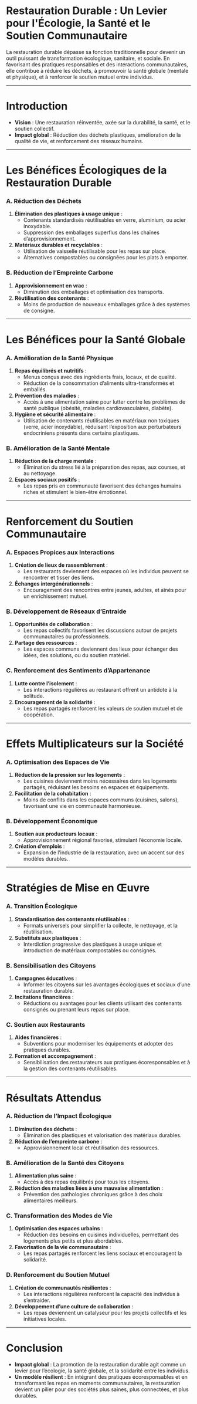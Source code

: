 # Restauration Durable : Un Levier pour l'Écologie, la Santé et le Soutien Communautaire

La restauration durable dépasse sa fonction traditionnelle pour devenir un outil puissant de transformation écologique, sanitaire, et sociale. En favorisant des pratiques responsables et des interactions communautaires, elle contribue à réduire les déchets, à promouvoir la santé globale (mentale et physique), et à renforcer le soutien mutuel entre individus.

---

# **Introduction**

- **Vision** : Une restauration réinventée, axée sur la durabilité, la santé, et le soutien collectif.
- **Impact global** : Réduction des déchets plastiques, amélioration de la qualité de vie, et renforcement des réseaux humains.

---

# **Les Bénéfices Écologiques de la Restauration Durable**

### **A. Réduction des Déchets**

1. **Élimination des plastiques à usage unique** :
    - Contenants standardisés réutilisables en verre, aluminium, ou acier inoxydable.
    - Suppression des emballages superflus dans les chaînes d’approvisionnement.
2. **Matériaux durables et recyclables** :
    - Utilisation de vaisselle réutilisable pour les repas sur place.
    - Alternatives compostables ou consignées pour les plats à emporter.

### **B. Réduction de l’Empreinte Carbone**

1. **Approvisionnement en vrac** :
    - Diminution des emballages et optimisation des transports.
2. **Réutilisation des contenants** :
    - Moins de production de nouveaux emballages grâce à des systèmes de consigne.

---

# **Les Bénéfices pour la Santé Globale**

### **A. Amélioration de la Santé Physique**

1. **Repas équilibrés et nutritifs** :
    - Menus conçus avec des ingrédients frais, locaux, et de qualité.
    - Réduction de la consommation d’aliments ultra-transformés et emballés.
2. **Prévention des maladies** :
    - Accès à une alimentation saine pour lutter contre les problèmes de santé publique (obésité, maladies cardiovasculaires, diabète).
3. **Hygiène et sécurité alimentaire** :
    - Utilisation de contenants réutilisables en matériaux non toxiques (verre, acier inoxydable), réduisant l’exposition aux perturbateurs endocriniens présents dans certains plastiques.

### **B. Amélioration de la Santé Mentale**

1. **Réduction de la charge mentale** :
    - Élimination du stress lié à la préparation des repas, aux courses, et au nettoyage.
2. **Espaces sociaux positifs** :
    - Les repas pris en communauté favorisent des échanges humains riches et stimulent le bien-être émotionnel.

---

# **Renforcement du Soutien Communautaire**

### **A. Espaces Propices aux Interactions**

1. **Création de lieux de rassemblement** :
    - Les restaurants deviennent des espaces où les individus peuvent se rencontrer et tisser des liens.
2. **Échanges intergénérationnels** :
    - Encouragement des rencontres entre jeunes, adultes, et aînés pour un enrichissement mutuel.

### **B. Développement de Réseaux d’Entraide**

1. **Opportunités de collaboration** :
    - Les repas collectifs favorisent les discussions autour de projets communautaires ou professionnels.
2. **Partage des ressources** :
    - Les espaces communs deviennent des lieux pour échanger des idées, des solutions, ou du soutien matériel.

### **C. Renforcement des Sentiments d’Appartenance**

1. **Lutte contre l’isolement** :
    - Les interactions régulières au restaurant offrent un antidote à la solitude.
2. **Encouragement de la solidarité** :
    - Les repas partagés renforcent les valeurs de soutien mutuel et de coopération.

---

# **Effets Multiplicateurs sur la Société**

### **A. Optimisation des Espaces de Vie**

1. **Réduction de la pression sur les logements** :
    - Les cuisines deviennent moins nécessaires dans les logements partagés, réduisant les besoins en espaces et équipements.
2. **Facilitation de la cohabitation** :
    - Moins de conflits dans les espaces communs (cuisines, salons), favorisant une vie en communauté harmonieuse.

### **B. Développement Économique**

1. **Soutien aux producteurs locaux** :
    - Approvisionnement régional favorisé, stimulant l’économie locale.
2. **Création d’emplois** :
    - Expansion de l’industrie de la restauration, avec un accent sur des modèles durables.

---

# **Stratégies de Mise en Œuvre**

### **A. Transition Écologique**

1. **Standardisation des contenants réutilisables** :
    - Formats universels pour simplifier la collecte, le nettoyage, et la réutilisation.
2. **Substituts aux plastiques** :
    - Interdiction progressive des plastiques à usage unique et introduction de matériaux compostables ou consignés.

### **B. Sensibilisation des Citoyens**

1. **Campagnes éducatives** :
    - Informer les citoyens sur les avantages écologiques et sociaux d’une restauration durable.
2. **Incitations financières** :
    - Réductions ou avantages pour les clients utilisant des contenants consignés ou prenant leurs repas sur place.

### **C. Soutien aux Restaurants**

1. **Aides financières** :
    - Subventions pour moderniser les équipements et adopter des pratiques durables.
2. **Formation et accompagnement** :
    - Sensibilisation des restaurateurs aux pratiques écoresponsables et à la gestion des contenants réutilisables.

---

# **Résultats Attendus**

### **A. Réduction de l’Impact Écologique**

1. **Diminution des déchets** :
    - Élimination des plastiques et valorisation des matériaux durables.
2. **Réduction de l’empreinte carbone** :
    - Approvisionnement local et réutilisation des ressources.

### **B. Amélioration de la Santé des Citoyens**

1. **Alimentation plus saine** :
    - Accès à des repas équilibrés pour tous les citoyens.
2. **Réduction des maladies liées à une mauvaise alimentation** :
    - Prévention des pathologies chroniques grâce à des choix alimentaires meilleurs.

### **C. Transformation des Modes de Vie**

1. **Optimisation des espaces urbains** :
    - Réduction des besoins en cuisines individuelles, permettant des logements plus petits et plus abordables.
2. **Favorisation de la vie communautaire** :
    - Les repas partagés renforcent les liens sociaux et encouragent la solidarité.

### **D. Renforcement du Soutien Mutuel**

1. **Création de communautés résilientes** :
    - Les interactions régulières renforcent la capacité des individus à s’entraider.
2. **Développement d’une culture de collaboration** :
    - Les repas deviennent un catalyseur pour les projets collectifs et les initiatives locales.

---

# **Conclusion**

- **Impact global** : La promotion de la restauration durable agit comme un levier pour l’écologie, la santé globale, et la solidarité entre les individus.
- **Un modèle résilient** : En intégrant des pratiques écoresponsables et en transformant les repas en moments communautaires, la restauration devient un pilier pour des sociétés plus saines, plus connectées, et plus durables.